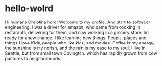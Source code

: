 # hello-wolrd


Hi humans
Christina here! Welcome to my profile. And start to softwear engineering. I was a driver for amazon, who came from cooking in restarants, delivering for them, and now working in a grocery store. Im ready for anew change.
I like learning new things. People, places and things.I love Kids, people who like kids, and movies.
Coffee is my energy, the sunshine is my norish, and the rain is my ease to my soul.
I live in Seattle, but from small town Covington. which has rapidly grown from cow pastures to neighborhoods.

